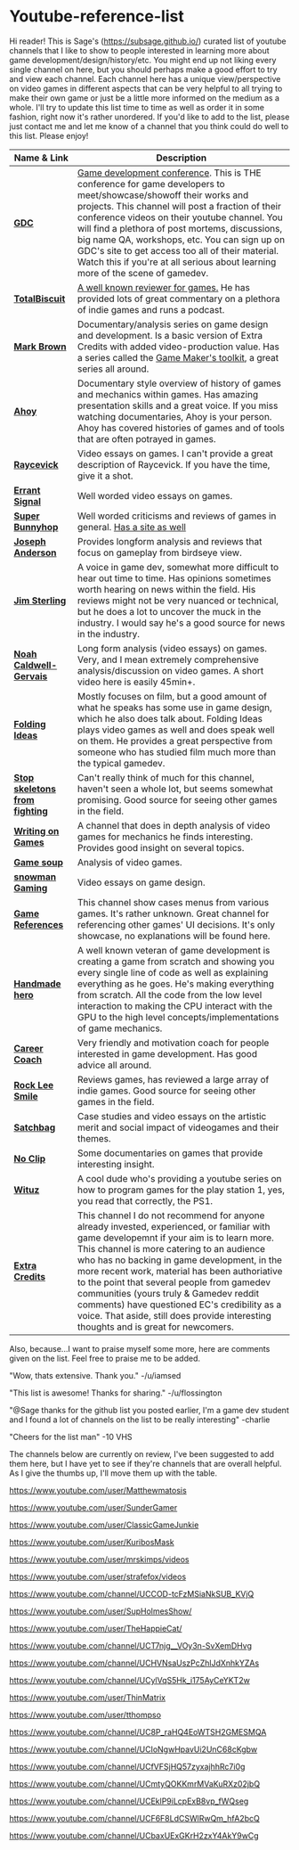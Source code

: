 # Youtube-reference-list

Hi reader! This is Sage's (https://subsage.github.io/) curated list of youtube channels that I like to show to people interested in learning more about game development/design/history/etc. You might end up not liking every single channel on here, but you should perhaps make a good effort to try and view each channel. Each channel here has a unique view/perspective on video games in different aspects that can be very helpful to all trying to make their own game or just be a little more informed on the medium as a whole. I'll try to update this list time to time as well as order it in some fashion, right now it's rather unordered. If you'd like to add to the list, please just contact me and let me know of a channel that you think could do well to this list. Please enjoy!

|Name & Link|Description|
|---|---|
|[**GDC**](https://www.youtube.com/channel/UC0JB7TSe49lg56u6qH8y_MQ) | [Game development conference](http://www.gdconf.com/). This is THE conference for game developers to meet/showcase/showoff their works and projects. This channel will post a fraction of their conference videos on their youtube channel. You will find a plethora of post mortems, discussions, big name QA, workshops, etc. You can sign up on GDC's site to get access too all of their material. Watch this if you're at all serious about learning more of the scene of gamedev.|
|[**TotalBiscuit**](https://www.youtube.com/channel/UCy1Ms_5qBTawC-k7PVjHXKQ) | [A well known reviewer for games.](https://en.wikipedia.org/wiki/TotalBiscuit) He has provided lots of great commentary on a plethora of indie games and runs a podcast.|
|[**Mark Brown**](https://www.youtube.com/channel/UCqJ-Xo29CKyLTjn6z2XwYAw) | Documentary/analysis series on game design and development. Is a basic version of Extra Credits with added video-production value. Has a series called the [Game Maker's toolkit](https://www.youtube.com/playlist?list=PLc38fcMFcV_s7Lf6xbeRfWYRt7-Vmi_X9), a great series all around.|
|[**Ahoy**](https://www.youtube.com/user/XboxAhoy) | Documentary style overview of history of games and mechanics within games. Has amazing presentation skills and a great voice. If you miss watching documentaries, Ahoy is your person. Ahoy has covered histories of games and of tools that are often potrayed in games.|
|[**Raycevick**](https://www.youtube.com/channel/UC1JTQBa5QxZCpXrFSkMxmPw) | Video essays on games. I can't provide a great description of Raycevick. If you have the time, give it a shot.|
|[**Errant Signal**](https://www.youtube.com/channel/UCm4JnxTxtvItQecKUc4zRhQ) | Well worded video essays on games.|
|[**Super Bunnyhop**](https://www.youtube.com/channel/UCWqr2tH3dPshNhPjV5h1xRw) | Well worded criticisms and reviews of games in general. [Has a site as well](http://superbunnyhop.com/)|
|[**Joseph Anderson**](https://www.youtube.com/channel/UCyhnYIvIKK_--PiJXCMKxQQ) | Provides longform analysis and reviews that focus on gameplay from birdseye view.|
|[**Jim Sterling**](https://www.youtube.com/channel/UCWCw2Sd7RlYJ2yuNVHDWNOA) | A voice in game dev, somewhat more difficult to hear out time to time. Has opinions sometimes worth hearing on news within the field. His reviews might not be very nuanced or technical, but he does a lot to uncover the muck in the industry. I would say he's a good source for news in the industry.|
|[**Noah Caldwell-Gervais**](https://www.youtube.com/channel/UC5CYeHPLer3lbEhgonvbbAA) | Long form analysis (video essays) on games. Very, and I mean extremely comprehensive analysis/discussion on video games. A short video here is easily 45min+.|
|[**Folding Ideas**](https://www.youtube.com/channel/UCyNtlmLB73-7gtlBz00XOQQ) | Mostly focuses on film, but a good amount of what he speaks has some use in game design, which he also does talk about. Folding Ideas plays video games as well and does speak well on them. He provides a great perspective from someone who has studied film much more than the typical gamedev.|
|[**Stop skeletons from fighting**](https://www.youtube.com/channel/UC5Xeb9-FhZXgvw340n7PsCQ) | Can't really think of much for this channel, haven't seen a whole lot, but seems somewhat promising. Good source for seeing other games in the field.|
|[**Writing on Games**](https://www.youtube.com/channel/UCPlWv88ZRMxCcK3BGjrX7ew) | A channel that does in depth analysis of video games for mechanics he finds interesting. Provides good insight on several topics.|
|[**Game soup**](https://www.youtube.com/channel/UCGPMrF9AN_D9BrmSmMeV3hA) | Analysis of video games.|
|[**snowman Gaming**](https://www.youtube.com/user/snomangaming) | Video essays on game design.|
|[**Game References**](https://www.youtube.com/channel/UCTxB1BeJYiNmuI1Nl2Tomgw) | This channel show cases menus from various games. It's rather unknown. Great channel for referencing other games' UI decisions. It's only showcase, no explanations will be found here.|
|[**Handmade hero**](https://www.youtube.com/channel/UCaTznQhurW5AaiYPbhEA-KA) | A well known veteran of game development is creating a game from scratch and showing you every single line of code as well as explaining everything as he goes. He's making everything from scratch. All the code from the low level interaction to making the CPU interact with the GPU to the high level concepts/implementations of game mechanics.|
|[**Career Coach**](https://www.youtube.com/channel/UC7DWn7tAAtT0SVQRqlJRknQ) | Very friendly and motivation coach for people interested in game development. Has good advice all around.|
|[**Rock Lee Smile**](https://www.youtube.com/channel/UCgy-XzXwcdJKNKIUyzQmw7Q) | Reviews games, has reviewed a large array of indie games. Good source for seeing other games in the field.|
|[**Satchbag**](https://www.youtube.com/channel/UCShqXc61KTV5NgGKDq7Fz6g) | Case studies and video essays on the artistic merit and social impact of videogames and their themes.|
|[**No Clip**](https://www.youtube.com/channel/UC0fDG3byEcMtbOqPMymDNbw) | Some documentaries on games that provide interesting insight.|
|[**Wituz**](https://www.youtube.com/channel/UCXBPhjAqVt05H8Ph04u4jLg) | A cool dude who's providing a youtube series on how to program games for the play station 1, yes, you read that correctly, the PS1.|
|[**Extra Credits**](https://www.youtube.com/channel/UCCODtTcd5M1JavPCOr_Uydg) | This channel I do not recommend for anyone already invested, experienced, or familiar with game developemnt if your aim is to learn more. This channel is more catering to an audience who has no backing in game development, in the more recent work, material has been authoriative to the point that several people from gamedev communities (yours truly & Gamedev reddit comments) have questioned EC's credibility as a voice. That aside, still does provide interesting thoughts and is great for newcomers.|

Also, because...I want to praise myself some more, here are comments given on the list. Feel free to praise me to be added.

"Wow, thats extensive. Thank you." -/u/iamsed

"This list is awesome! Thanks for sharing." -/u/flossington

"@Sage thanks for the github list you posted earlier, I'm a game dev student and I found a lot of channels on the list to be really interesting" -charlie

"Cheers for the list man" -10 VHS

The channels below are currently on review, I've been suggested to add them here, but I have yet to see if they're channels that are overall helpful. As I give the thumbs up, I'll move them up with the table.

https://www.youtube.com/user/Matthewmatosis

https://www.youtube.com/user/SunderGamer

https://www.youtube.com/user/ClassicGameJunkie

https://www.youtube.com/user/KuribosMask

https://www.youtube.com/user/mrskimps/videos

https://www.youtube.com/user/strafefox/videos

https://www.youtube.com/channel/UCCOD-tcFzMSiaNkSUB_KVjQ

https://www.youtube.com/user/SupHolmesShow/

https://www.youtube.com/user/TheHappieCat/

https://www.youtube.com/channel/UCT7njg__VOy3n-SvXemDHvg

https://www.youtube.com/channel/UCHVNsaUszPcZhlJdXnhkYZAs

https://www.youtube.com/channel/UCylVqS5Hk_i175AyCeYKT2w

https://www.youtube.com/user/ThinMatrix

https://www.youtube.com/user/tthompso

https://www.youtube.com/channel/UC8P_raHQ4EoWTSH2GMESMQA

https://www.youtube.com/channel/UCIoNgwHpavUi2UnC68cKgbw

https://www.youtube.com/channel/UCfVFSjHQ57zyxajhhRc7i0g

https://www.youtube.com/channel/UCmtyQOKKmrMVaKuRXz02jbQ

https://www.youtube.com/channel/UCEklP9iLcpExB8vp_fWQseg

https://www.youtube.com/channel/UCF6F8LdCSWlRwQm_hfA2bcQ

https://www.youtube.com/channel/UCbaxUExGKrH2zxY4AkY9wCg

